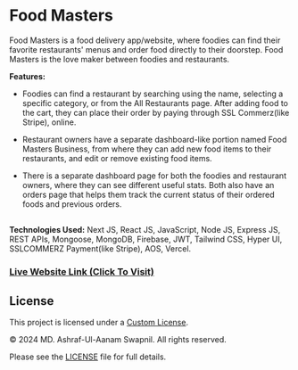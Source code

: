 # Food Masters

Food Masters is a food delivery app/website, where foodies can find their favorite restaurants' menus and order food directly to their doorstep. Food Masters is the love maker between foodies and restaurants.

**Features:**

* Foodies can find a restaurant by searching using the name, selecting a specific category, or from the All Restaurants page. After adding food to the cart, they can place their order by paying through SSL Commerz(like Stripe), online.

* Restaurant owners have a separate dashboard-like portion named Food Masters Business, from where they can add new food items to their restaurants, and edit or remove existing food items.

* There is a separate dashboard page for both the foodies and restaurant owners, where they can see different useful stats. Both also have an orders page that helps them track the current status of their ordered foods and previous orders.

##
**Technologies Used:** Next JS, React JS, JavaScript, Node JS, Express JS, REST APIs, Mongoose, MongoDB, Firebase, JWT, Tailwind CSS, Hyper UI, SSLCOMMERZ Payment(like Stripe), AOS, Vercel.

### [Live Website Link (Click To Visit)](https://food-masters-next.vercel.app/)


## License

This project is licensed under a [Custom License](LICENSE.md). 

© 2024 MD. Ashraf-Ul-Aanam Swapnil. All rights reserved.

Please see the [LICENSE](LICENSE.md) file for full details.
